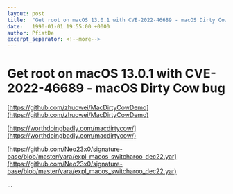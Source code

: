 ```yaml
---
layout: post
title:  "Get root on macOS 13.0.1 with CVE-2022-46689 - macOS Dirty Cow bug"
date:   1990-01-01 19:55:00 +0000
author: PfiatDe
excerpt_separator: <!--more-->
---
```


# Get root on macOS 13.0.1 with CVE-2022-46689 - macOS Dirty Cow bug

[https://github.com/zhuowei/MacDirtyCowDemo](https://github.com/zhuowei/MacDirtyCowDemo)

[https://worthdoingbadly.com/macdirtycow/](https://worthdoingbadly.com/macdirtycow/)

[https://github.com/Neo23x0/signature-base/blob/master/yara/expl_macos_switcharoo_dec22.yar](https://github.com/Neo23x0/signature-base/blob/master/yara/expl_macos_switcharoo_dec22.yar)

...
<!--more-->
